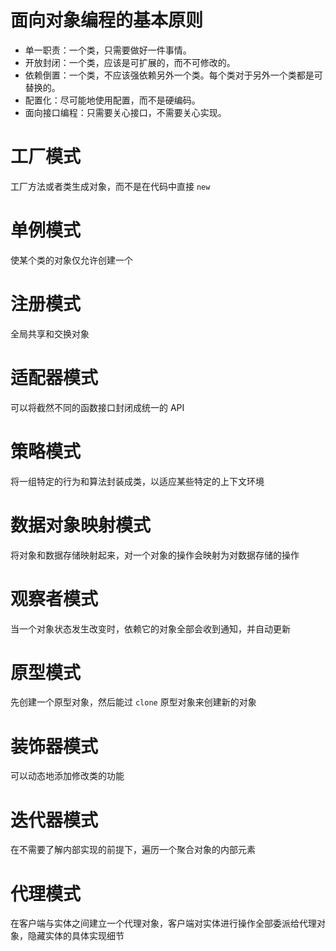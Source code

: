# 面向对象编程的基本原则

- 单一职责：一个类，只需要做好一件事情。
- 开放封闭：一个类，应该是可扩展的，而不可修改的。
- 依赖倒置：一个类，不应该强依赖另外一个类。每个类对于另外一个类都是可替换的。
- 配置化：尽可能地使用配置，而不是硬编码。
- 面向接口编程：只需要关心接口，不需要关心实现。



# 工厂模式

工厂方法或者类生成对象，而不是在代码中直接 `new`



# 单例模式

使某个类的对象仅允许创建一个



# 注册模式

全局共享和交换对象



# 适配器模式

可以将截然不同的函数接口封闭成统一的 API



# 策略模式

将一组特定的行为和算法封装成类，以适应某些特定的上下文环境



# 数据对象映射模式

将对象和数据存储映射起来，对一个对象的操作会映射为对数据存储的操作



# 观察者模式

当一个对象状态发生改变时，依赖它的对象全部会收到通知，并自动更新



# 原型模式

先创建一个原型对象，然后能过 `clone` 原型对象来创建新的对象



# 装饰器模式

可以动态地添加修改类的功能



# 迭代器模式

在不需要了解内部实现的前提下，遍历一个聚合对象的内部元素



# 代理模式

在客户端与实体之间建立一个代理对象，客户端对实体进行操作全部委派给代理对象，隐藏实体的具体实现细节 